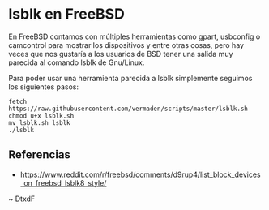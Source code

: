 # lsblk en FreeBSD

En FreeBSD contamos con múltiples herramientas como gpart, usbconfig o camcontrol para mostrar los dispositivos y entre otras cosas, pero hay veces que nos gustaría a los usuarios de BSD tener una salida muy parecida al comando lsblk de Gnu/Linux.

Para poder usar una herramienta parecida a lsblk simplemente seguimos los siguientes pasos:

```
fetch https://raw.githubusercontent.com/vermaden/scripts/master/lsblk.sh
chmod u+x lsblk.sh
mv lsblk.sh lsblk
./lsblk
```

## Referencias

* https://www.reddit.com/r/freebsd/comments/d9rup4/list_block_devices_on_freebsd_lsblk8_style/

\~ DtxdF

